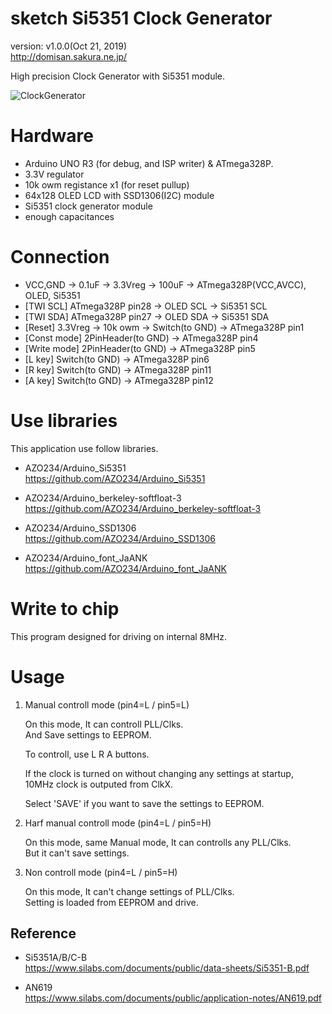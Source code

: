 sketch Si5351 Clock Generator
=============================
version: v1.0.0(Oct 21, 2019)  
http://domisan.sakura.ne.jp/

High precision Clock Generator with Si5351 module.

![ClockGenerator](http://domisan.sakura.ne.jp/article/si5351/cg000.jpg "ClockGenerator")

Hardware
========

- Arduino UNO R3 (for debug, and ISP writer) & ATmega328P.
- 3.3V regulator
- 10k owm registance x1 (for reset pullup)
- 64x128 OLED LCD with SSD1306(I2C) module
- Si5351 clock generator module
- enough capacitances

Connection
==========

- VCC,GND -> 0.1uF -> 3.3Vreg -> 100uF -> ATmega328P(VCC,AVCC), OLED, Si5351
- [TWI SCL] ATmega328P pin28 -> OLED SCL -> Si5351 SCL
- [TWI SDA] ATmega328P pin27 -> OLED SDA -> Si5351 SDA
- [Reset] 3.3Vreg -> 10k owm -> Switch(to GND) -> ATmega328P pin1
- [Const mode] 2PinHeader(to GND) -> ATmega328P pin4
- [Write mode] 2PinHeader(to GND) -> ATmega328P pin5
- [L key] Switch(to GND) -> ATmega328P pin6
- [R key] Switch(to GND) -> ATmega328P pin11
- [A key] Switch(to GND) -> ATmega328P pin12

Use libraries
=============

This application use follow libraries.

- AZO234/Arduino_Si5351  
https://github.com/AZO234/Arduino_Si5351

- AZO234/Arduino_berkeley-softfloat-3  
https://github.com/AZO234/Arduino_berkeley-softfloat-3

- AZO234/Arduino_SSD1306  
https://github.com/AZO234/Arduino_SSD1306

- AZO234/Arduino_font_JaANK  
https://github.com/AZO234/Arduino_font_JaANK

Write to chip
=============

This program designed for driving on internal 8MHz.

Usage
=====

1. Manual controll mode (pin4=L / pin5=L)

    On this mode, It can controll PLL/Clks.  
    And Save settings to EEPROM.

    To controll, use L R A buttons.

    If the clock is turned on without changing any settings at startup,  
    10MHz clock is outputed from ClkX.

    Select 'SAVE' if you want to save the settings to EEPROM.

2. Harf manual controll mode (pin4=L / pin5=H)

    On this mode, same Manual mode, It can controlls any PLL/Clks.  
    But it can't save settings.

3. Non controll mode (pin4=L / pin5=H)

    On this mode, It can't change settings of PLL/Clks.  
    Setting is loaded from EEPROM and drive.

Reference
---------
- Si5351A/B/C-B  
https://www.silabs.com/documents/public/data-sheets/Si5351-B.pdf

- AN619  
https://www.silabs.com/documents/public/application-notes/AN619.pdf
